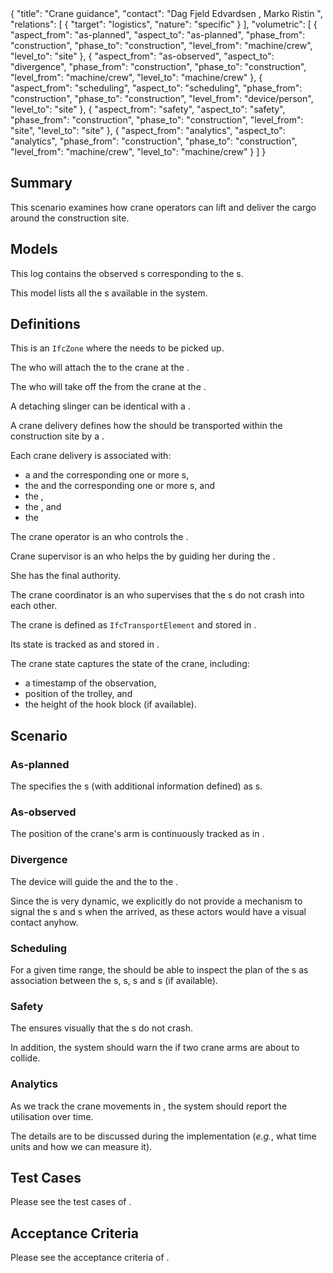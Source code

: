 <rasaeco-meta>
{
    "title": "Crane guidance",
    "contact": "Dag Fjeld Edvardsen <dag.fjeld.edvardsen@catenda.no>, Marko Ristin <rist@zhaw.ch>",
    "relations": [
        { "target": "logistics", "nature": "specific" }
    ],
    "volumetric": [
        {
            "aspect_from": "as-planned", "aspect_to": "as-planned",
            "phase_from": "construction", "phase_to": "construction",
            "level_from": "machine/crew", "level_to": "site"
        },
        {
            "aspect_from": "as-observed", "aspect_to": "divergence",
            "phase_from": "construction", "phase_to": "construction",
            "level_from": "machine/crew", "level_to": "machine/crew"
        },
        {
            "aspect_from": "scheduling", "aspect_to": "scheduling",
            "phase_from": "construction", "phase_to": "construction",
            "level_from": "device/person", "level_to": "site"
        },
        {
            "aspect_from": "safety", "aspect_to": "safety",
            "phase_from": "construction", "phase_to": "construction",
            "level_from": "site", "level_to": "site"
        },
        {
            "aspect_from": "analytics", "aspect_to": "analytics",
            "phase_from": "construction", "phase_to": "construction",
            "level_from": "machine/crew", "level_to": "machine/crew"
        }
    ]
}
</rasaeco-meta>

## Summary

This scenario examines how crane operators can lift and deliver the cargo around the construction 
site.

## Models

<model name="crane_log">

This log contains the observed <ref name="crane_state" />s corresponding to the
<ref name="crane" />s.
 
</model>

<model name="cranes">

This model lists all the <ref name="crane" />s available in the system.

</model>

## Definitions

<def name="pickup_location">

This is an `IfcZone` where the <ref name="logistics#delivery" /> needs to be picked up.

</def>

<def name="attaching_slinger">

The <ref name="actor_management#actor" /> who will attach 
the <ref name="logistics#delivery" /> to the crane at the <ref name="pickup_location" />. 

</def>

<def name="detaching_slinger">

The <ref name="actor_management#actor" /> who will take off 
the <ref name="logistics#delivery" /> from the crane at 
the <ref name="logistics#delivery_location" />. 

A detaching slinger can be identical with a <ref name="attaching_slinger" />.

</def>

<def name="crane_delivery">

A crane delivery defines how the <ref name="logistics#delivery" /> should be transported
within the construction site by a <ref name="crane" />.

Each crane delivery is associated with:
* a <ref name="pickup_location" /> and 
  the corresponding one or more <ref name="attaching_slinger" />s,
* the <ref name="logistics#delivery_location" /> and 
  the corresponding one or more <ref name="detaching_slinger" />s, and
* the <ref name="crane" />,
* the <ref name="crane_supervisor" />, and 
* the <ref name="crane_operator" />

</def>

<def name="crane_operator">

The crane operator is an <ref name="logistics#operator" /> who controls the <ref name="crane" />.

</def>

<def name="crane_supervisor">

Crane supervisor is an <ref name="actor_management#actor" /> 
who helps the <ref name="crane_operator" /> by guiding her during 
the <ref name="logistics#delivery" />.

She has the final authority.

</def>

<def name="crane_coordinator">

The crane coordinator is an <ref name="actor_management#actor" /> who supervises that
the <ref name="crane_operator" />s do not crash into each other.

</def>

<def name="crane">

The crane is defined as `IfcTransportElement` and stored in <modelref name="cranes" />.

Its state is tracked as <ref name="crane_state" /> and stored in <modelref name="crane_log" />. 

</def>

<def name="crane_state">

The crane state captures the state of the crane, including:
* a timestamp of the observation,
* position of the trolley, and
* the height of the hook block (if available).

</def>

## Scenario

### As-planned

<level name="site">The <ref name="logistics#planner_role" /> specifies the 
<ref name="logistics#delivery" />s (with additional information
defined) as <ref name="crane_delivery" />s.</level>

### As-observed

<level name="machine">The position of the crane's arm is continuously tracked 
as <ref name="crane_state" /> in <modelref name="crane_log" />.</level>

### Divergence

<level name="machine">

The  device will guide the <ref name="crane_operator" /> and the 
<ref name="crane_supervisor" /> to the <ref name="logistics#delivery_location" />.

Since the <ref name="crane_delivery" /> is very dynamic, we explicitly do not provide a mechanism
to signal the <ref name="attaching_slinger" />s and <ref name="detaching_slinger" />s when the
<ref name="crane_delivery" /> arrived, as these actors would have a visual contact anyhow.

</level>

### Scheduling

<level name="site">

For a given time range, the <ref name="logistics#planner_role" /> should be able to inspect
the plan of the <ref name="crane_delivery" />s as association between the <ref name="crane" />s,
<ref name="crane_operator" />s, <ref name="crane_supervisor" />s and 
<ref name="scheduling#task" />s (if available). 

</level>

### Safety

<level name="site">

The <ref name="crane_coordinator" /> ensures visually that the <ref name="crane_operator" />s do not crash.

In addition, the system should warn the <ref name="crane_coordinator" /> if two crane arms are about
to collide.

</level>

### Analytics

<level name="machine">

As we track the crane movements in <modelref name="crane_log" />, the system should report the
<ref name="crane" /> utilisation over time.

The details are to be discussed during the implementation (*e.g.*, what time units and how we
can measure it).

</level>


## Test Cases

Please see the test cases of <scenarioref name="logistics" />.

## Acceptance Criteria

Please see the acceptance criteria of <scenarioref name="logistics" />.
